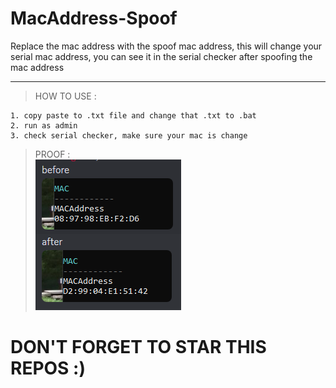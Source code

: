 # MacAddress-Spoof
Replace the mac address with the spoof mac address, this will change your serial mac address, you can see it in the serial checker after spoofing the mac address 

---
> HOW TO USE : </br>
```
1. copy paste to .txt file and change that .txt to .bat
2. run as admin
3. check serial checker, make sure your mac is change
```
> PROOF :</br>
![image img](/proof.png)</br>

# DON'T FORGET TO STAR THIS REPOS :)
